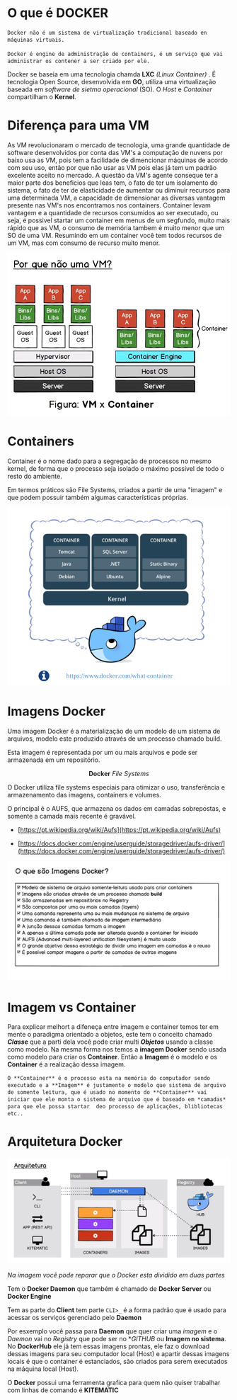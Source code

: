 # O que é DOCKER
    Docker não é um sistema de virtualização tradicional baseado en máquinas virtuais.

    Docker é engine de administração de containers, é um serviço que vai administrar os contener a ser criado por ele.

Docker se baseia em uma tecnologia chamda **LXC** *(Linux Container)* . É tecnologia Open Source, desenvolvida em **GO**, utiliza uma virtualização baseada em *software de sietma operacional* (SO). O *Host* e *Container* compartilham o **Kernel**.

# Diferença para uma VM

As VM revolucionaram o mercado de tecnologia, uma grande quantidade de software desenvolvidos por conta das VM's a computação de nuvens por baixo usa as VM, pois tem a facilidade de dimencionar máquinas de acordo com seu uso, então por que não usar as VM pois elas já tem um padrão excelente aceito no mercado. A questão da VM's agente conseque ter a maior parte dos beneficios que leas tem, o fato de ter um isolamento do sistema, o fato de ter de elasticidade de aumentar ou diminuir recursos para uma determinada VM, a capacidade de dimensionar as diversas vantagem presente nas VM's nos encontramos nos containers. Container levam vantagem e a quantidade de recursos consumidos ao ser executado, ou seja, é possivel startar um container em menus de um segfundo, muito mais rápido que as VM, o consumo de memória tambem é muito menor que um SO de uma VM. Resumindo em um container você tem todos recursos de um VM, mas com consumo de recurso muito menor.

![imagem01](https://github.com/jairosousa/Curso-de-Docker/blob/master/pages/img/img01.PNG)

# Containers
Container é o nome dado para a segregação de processos no mesmo kernel, de forma que o processo
seja isolado o máximo possível de todo o resto do ambiente.

Em termos práticos são File Systems, criados a partir de uma "imagem" e que podem possuir
também algumas características próprias.

![imagem02](https://github.com/jairosousa/Curso-de-Docker/blob/master/pages/img/img02.PNG)

# Imagens Docker
Uma imagem Docker é a materialização de um modelo de um sistema de arquivos, modelo este
produzido através de um processo chamado build.

Esta imagem é representada por um ou mais arquivos e pode ser armazenada em um repositório.

<center><strong>Docker</strong> <em>File Systems</em></center>

O Docker utiliza file systems especiais para otimizar o uso, transferência e armazenamento
das imagens, containers e volumes.

O principal é o AUFS, que armazena os dados em camadas sobrepostas, e somente a camada
mais recente é gravável.

 * [https://pt.wikipedia.org/wiki/Aufs](https://pt.wikipedia.org/wiki/Aufs)

 * [https://docs.docker.com/engine/userguide/storagedriver/aufs-driver/](https://docs.docker.com/engine/userguide/storagedriver/aufs-driver/)

![imagem03](https://github.com/jairosousa/Curso-de-Docker/blob/master/pages/img/img03.PNG)

# Imagem vs Container

Para explicar melhort a difeneça entre imagem e container temos ter em mente o paradigma orientado a objetos, este tem o conceito chamado ***Classe*** que a parti dela você pode criar multi ***Objetos*** usando a classe como modelo. Na mesma forma nos temos a **imagem Docker** sendo usada como modelo para criar os **Container**. Então a **Imagem** é o modelo e os **Container** é a realização dessa imagem.

    O **Container** é o processo esta na memória do computador sendo executado e a **Imagem** é justamente o modelo que sistema de arquivo de somente leitura, que é usado no momento do **Container** vai iniciar que ele monta o sistema de arquivo que é baseado em *camadas* para que ele possa startar  deo processo de aplicações, blibliotecas etc..

# Arquitetura Docker

![imagem04](https://github.com/jairosousa/Curso-de-Docker/blob/master/pages/img/img04.PNG)

*Na imagem você pode reparar que o Docker esta dividido em duas partes*

Tem o **Docker Daemon** que também é chamado de **Docker Server** ou **Docker Engine**

Tem as parte do **Client** tem parte `CLI>_` é a forma padrão que é usado para acessar os serviços gerenciado pelo **Daemon**

Por esxemplo você passa para **Daemon** que quer criar uma *imagem* e o *Daemon* vai no *Registry* que pode ser no **GITHUB* ou **Imagem no sistema**. No **DockerHub** ele já tem essas imagens prontas, ele faz o download dessas imagens para seu computador local (Host) e apartir dessas imagens locais é que o container é estanciados, são criados para serem executados na máquina local (Host).

O **Docker** possui uma ferramenta grafica para quem não quiser trabalhar com linhas de comando é **KITEMATIC**